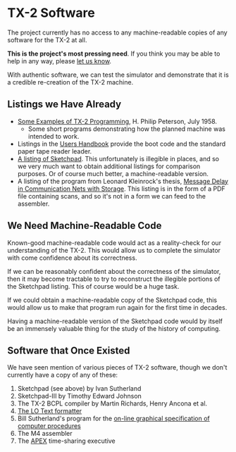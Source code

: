 # TX-2 Software

The project currently has no access to any machine-readable copies of
any software for the TX-2 at all.

**This is the project's most pressing need**.  If you think you may be
able to help in any way, please [let us
know](README#contacting-us).

With authentic software, we can test the simulator and demonstrate
that it is a credible re-creation of the TX-2 machine.

## Listings we Have Already

* [Some Examples of TX-2
  Programming](http://www.bitsavers.org/pdf/mit/tx-2/6M-5780_Some_Examples_of_TX-2_Programming_Jul1958.pdf),
  H. Philip Peterson, July 1958.
   * Some short programs demonstrating how the planned machine was
     intended to work.
* Listings in the [Users
  Handbook](documentation#tx-2-users-handbook) provide the boot
  code and the standard paper tape reader leader.
* [A listing of
  Sketchpad](https://www.computerhistory.org/collections/catalog/102726903).
  This unfortunately is illegible in places, and so we very much want
  to obtain additional listings for comparison purposes.  Or of
  course much better, a machine-readable version.
* A listing of the program from Leonard Kleinrock's thesis, [Message
  Delay in Communication Nets with
  Storage](https://www.lk.cs.ucla.edu/data/files/Message%20delay%20Phd.pdf).
  This listing is in the form of a PDF file containing scans, and so
  it's not in a form we can feed to the assembler.

## We Need Machine-Readable Code

Known-good machine-readable code would act as a reality-check for our
understanding of the TX-2.  This would allow us to complete the
simulator with come confidence about its correctness.

If we can be reasonably confident about the correctness of the
simulator, then it may become tractable to try to reconstruct the
illegible portions of the Sketchpad listing.  This of course would be
a huge task.

If we could obtain a machine-readable copy of the Sketchpad code, this
would allow us to make that program run again for the first
time in decades.

Having a machine-readable version of the Sketchpad code would by
itself be an immensely valuable thing for the study of the history of
computing.

## Software that Once Existed

We have seen mention of various pieces of TX-2 software, though we
don't currently have a copy of any of these:

1. Sketchpad (see above) by Ivan Sutherland
1. Sketchpad-III by Timothy Edward Johnson
1. The TX-2 BCPL compiler by Martin Richards, Henry Ancona et al.
1. [The LO Text
   formatter](https://apps.dtic.mil/sti/pdfs/ADA007824.pdf)
1. Bill Sutherland's program for the [on-line graphical specification
   of computer
   procedures](https://mit.primo.exlibrisgroup.com/discovery/fulldisplay?vid=01MIT_INST:MIT&search_scope=all&tab=all&docid=alma990002681740106761&lang=en&context=L&virtualBrowse=true)
1. The M4 assembler
1. The [APEX](documentation#apex) time-sharing executive
